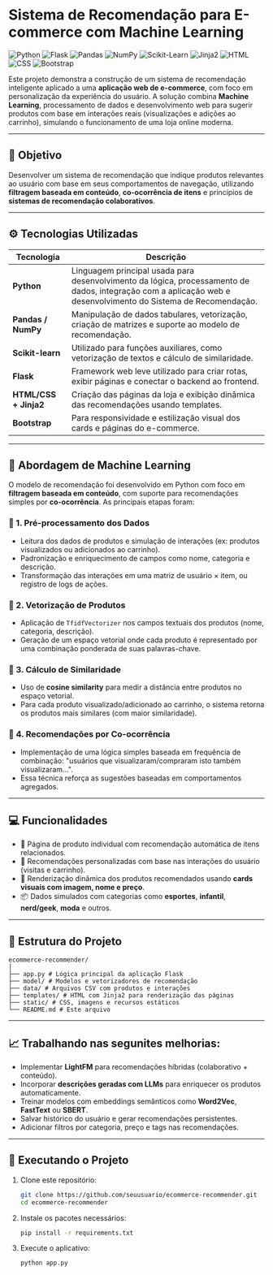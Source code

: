 # Sistema de Recomendação para E-commerce com Machine Learning

![Python](https://img.shields.io/badge/Python-3.10+-blue?logo=python&logoColor=white)
![Flask](https://img.shields.io/badge/Flask-Web_Framework-black?logo=flask)
![Pandas](https://img.shields.io/badge/Pandas-Data_Analysis-150458?logo=pandas&logoColor=white)
![NumPy](https://img.shields.io/badge/NumPy-Numerical_Computing-013243?logo=numpy)
![Scikit-Learn](https://img.shields.io/badge/Scikit--Learn-Machine_Learning-F7931E?logo=scikit-learn&logoColor=white)
![Jinja2](https://img.shields.io/badge/Jinja2-Templating-orange?logo=jinja)
![HTML](https://img.shields.io/badge/HTML5-Markup-E34F26?logo=html5&logoColor=white)
![CSS](https://img.shields.io/badge/CSS3-Styling-1572B6?logo=css3&logoColor=white)
![Bootstrap](https://img.shields.io/badge/Bootstrap-Responsive_UI-7952B3?logo=bootstrap&logoColor=white)

Este projeto demonstra a construção de um sistema de recomendação inteligente aplicado a uma **aplicação web de e-commerce**, com foco em personalização da experiência do usuário. A solução combina **Machine Learning**, processamento de dados e desenvolvimento web para sugerir produtos com base em interações reais (visualizações e adições ao carrinho), simulando o funcionamento de uma loja online moderna.

---

## 🎯 Objetivo

Desenvolver um sistema de recomendação que indique produtos relevantes ao usuário com base em seus comportamentos de navegação, utilizando **filtragem baseada em conteúdo**, **co-ocorrência de itens** e princípios de **sistemas de recomendação colaborativos**.

---

## ⚙️ Tecnologias Utilizadas

| Tecnologia         | Descrição |
|--------------------|----------|
| **Python**         | Linguagem principal usada para desenvolvimento da lógica, processamento de dados, integração com a aplicação web e desenvolvimento do Sistema de Recomendação. |
| **Pandas / NumPy** | Manipulação de dados tabulares, vetorização, criação de matrizes e suporte ao modelo de recomendação. |
| **Scikit-learn**   | Utilizado para funções auxiliares, como vetorização de textos e cálculo de similaridade. |
| **Flask**          | Framework web leve utilizado para criar rotas, exibir páginas e conectar o backend ao frontend. |
| **HTML/CSS + Jinja2** | Criação das páginas da loja e exibição dinâmica das recomendações usando templates. |
| **Bootstrap** | Para responsividade e estilização visual dos cards e páginas do e-commerce. |

---

## 🧠 Abordagem de Machine Learning

O modelo de recomendação foi desenvolvido em Python com foco em **filtragem baseada em conteúdo**, com suporte para recomendações simples por **co-ocorrência**. As principais etapas foram:

### 🔹 1. Pré-processamento dos Dados
- Leitura dos dados de produtos e simulação de interações (ex: produtos visualizados ou adicionados ao carrinho).
- Padronização e enriquecimento de campos como nome, categoria e descrição.
- Transformação das interações em uma matriz de usuário × item, ou registro de logs de ações.

### 🔹 2. Vetorização de Produtos
- Aplicação de `TfidfVectorizer` nos campos textuais dos produtos (nome, categoria, descrição).
- Geração de um espaço vetorial onde cada produto é representado por uma combinação ponderada de suas palavras-chave.

### 🔹 3. Cálculo de Similaridade
- Uso de **cosine similarity** para medir a distância entre produtos no espaço vetorial.
- Para cada produto visualizado/adicionado ao carrinho, o sistema retorna os produtos mais similares (com maior similaridade).

### 🔹 4. Recomendações por Co-ocorrência
- Implementação de uma lógica simples baseada em frequência de combinação: "usuários que visualizaram/compraram isto também visualizaram...".
- Essa técnica reforça as sugestões baseadas em comportamentos agregados.

---

## 💻 Funcionalidades

- 🛒 Página de produto individual com recomendação automática de itens relacionados.
- 🧠 Recomendações personalizadas com base nas interações do usuário (visitas e carrinho).
- 🔄 Renderização dinâmica dos produtos recomendados usando **cards visuais com imagem, nome e preço**.
- 📦 Dados simulados com categorias como **esportes**, **infantil**, **nerd/geek**, **moda** e outros.

---

## 📌 Estrutura do Projeto
```
ecommerce-recommender/
│
├── app.py # Lógica principal da aplicação Flask
├── model/ # Modelos e vetorizadores de recomendação
├── data/ # Arquivos CSV com produtos e interações
├── templates/ # HTML com Jinja2 para renderização das páginas
├── static/ # CSS, imagens e recursos estáticos
└── README.md # Este arquivo
```

---

## 📈 Trabalhando nas segunites melhorias:

- Implementar **LightFM** para recomendações híbridas (colaborativo + conteúdo).
- Incorporar **descrições geradas com LLMs** para enriquecer os produtos automaticamente.
- Treinar modelos com embeddings semânticos como **Word2Vec**, **FastText** ou **SBERT**.
- Salvar histórico do usuário e gerar recomendações persistentes.
- Adicionar filtros por categoria, preço e tags nas recomendações.

---

## 🧪 Executando o Projeto

1. Clone este repositório:
   ```bash
   git clone https://github.com/seuusuario/ecommerce-recommender.git
   cd ecommerce-recommender
   ```
2. Instale os pacotes necessários:
   ```bash
   pip install -r requirements.txt
   ```
3. Execute o aplicativo:
   ```bash
   python app.py
